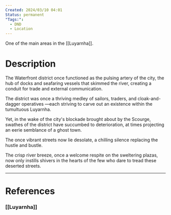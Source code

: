 ```yaml
---
Created: 2024/03/10 04:01
Status: permanent
"Tags:":
  - DND
  - Location
---
```

One of the main areas in the [[Luyarnha]].

# Description

The Waterfront district once functioned as the pulsing artery of the city, the hub of docks and seafaring vessels that skimmed the river, creating a conduit for trade and external communication.

The district was once a thriving medley of sailors, traders, and cloak-and-dagger operatives —each striving to carve out an existence within the tumultuous Luyarnha. 

Yet, in the wake of the city's blockade brought about by the Scourge, swathes of the district have succumbed to deterioration, at times projecting an eerie semblance of a ghost town. 

The once vibrant streets now lie desolate, a chilling silence replacing the hustle and bustle. 

The crisp river breeze, once a welcome respite on the sweltering plazas, now only instills shivers in the hearts of the few who dare to tread these deserted streets.

---
# References
### [[Luyarnha]]